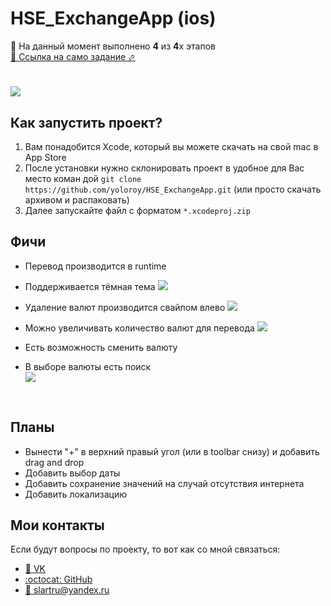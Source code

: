 # HSE_ExchangeApp (ios)
🎉 На данный момент выполнено <b>4</b> из <b>4</b>х этапов
<br>[📄 Ссылка на само задание ⬀](https://cs.hse.ru/mobile/2020/android)

# ![](https://github.com/yoloroy/HSE_ExchangeApp-ios-/blob/master/%D0%A1%D0%BA%D1%80%D0%B8%D0%BD%D1%88%D0%BE%D1%82%D1%8B/main_landscape.png)

## Как запустить проект?
  1. Вам понадобится Xcode, который вы можете скачать на свой mac в App Store
  1. После установки нужно склонировать проект в удобное для Вас место коман дой `git clone https://github.com/yoloroy/HSE_ExchangeApp.git` (или просто скачать архивом и распаковать)
  1. Далее запускайте файл с форматом `*.xcodeproj.zip`

## Фичи
- Перевод производится в runtime
- Поддерживается тёмная тема
![](https://github.com/yoloroy/HSE_ExchangeApp-ios-/blob/master/%D0%A1%D0%BA%D1%80%D0%B8%D0%BD%D1%88%D0%BE%D1%82%D1%8B/dark%2Bruntime.gif)

- Удаление валют производится свайпом влево
![](https://github.com/yoloroy/HSE_ExchangeApp-ios-/blob/master/%D0%A1%D0%BA%D1%80%D0%B8%D0%BD%D1%88%D0%BE%D1%82%D1%8B/delete.gif)

- Можно увеличивать количество валют для перевода
![](https://github.com/yoloroy/HSE_ExchangeApp-ios-/blob/master/%D0%A1%D0%BA%D1%80%D0%B8%D0%BD%D1%88%D0%BE%D1%82%D1%8B/add.gif)

- Есть возможность сменить валюту
- В выборе валюты есть поиск <br>
![](https://github.com/yoloroy/HSE_ExchangeApp-ios-/blob/master/Скриншоты/choose%20and%20search.gif)

<br>

## Планы
- Вынести "+" в верхний правый угол (или в toolbar снизу) и добавить drag and drop
- Добавить выбор даты
- Добавить сохранение значений на случай отсутствия интернета
- Добавить локализацию

## Мои контакты
Если будут вопросы по проекту, то вот как со мной связаться: 
- [👥 VK](https://vk.com/slartak)
- [:octocat: GitHub](https://github.com/yoloroy)
- [📧 slartru@yandex.ru](mailto:slartru@yandex.ru)

